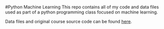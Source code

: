 #Python Machine Learning
This repo contains all of my code and data files used as part of a python programming class focused on machine learning. 

Data files and original course source code can be found [here](https://github.com/anthonyng2/ml_python_2019).
